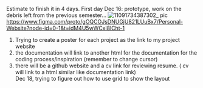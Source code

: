 Estimate to finish it in 4 days.
First day Dec 16: prototype, work on the debris left from the previous semester... 
![11091734387302_ pic](https://github.com/user-attachments/assets/e10fbda9-9cb5-4320-8572-1762f0e6a6b6)
https://www.figma.com/proto/gOQCOJsDNUGjU821LUuBx7/Personal-Website?node-id=0-1&t=idM4U5wWCxl8lCht-1
1. Trying to create a poster for each project as the link to my project website
2. the documentation will link to another html for the documentation for the coding process/inspiration (remember to change cursor)
3. there will be a github website and a cv link for reviewing resume. ( cv will link to a html similar like documentation link)
   <br>
Dec 18, trying to figure out how to use grid to show the layout
